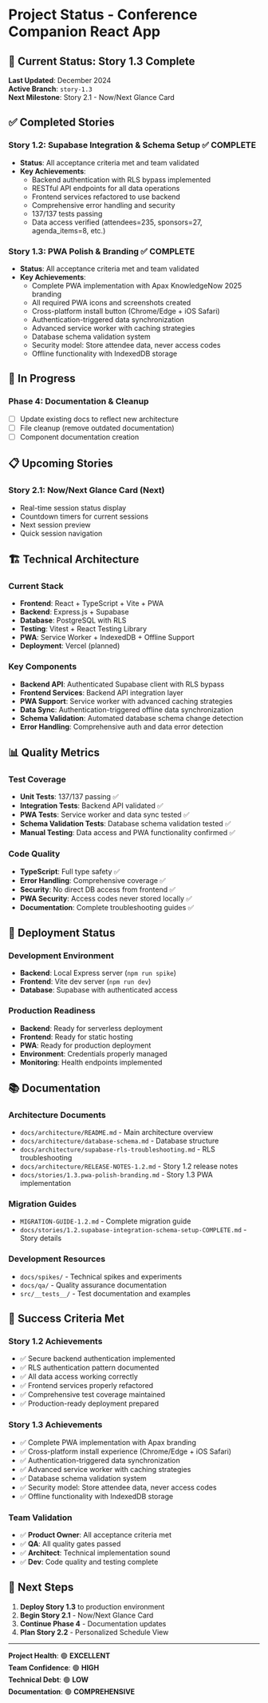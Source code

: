 # Project Status - Conference Companion React App

## 🎯 Current Status: Story 1.3 Complete

**Last Updated**: December 2024  
**Active Branch**: `story-1.3`  
**Next Milestone**: Story 2.1 - Now/Next Glance Card

## ✅ Completed Stories

### **Story 1.2: Supabase Integration & Schema Setup** ✅ **COMPLETE**
- **Status**: All acceptance criteria met and team validated
- **Key Achievements**:
  - Backend authentication with RLS bypass implemented
  - RESTful API endpoints for all data operations
  - Frontend services refactored to use backend
  - Comprehensive error handling and security
  - 137/137 tests passing
  - Data access verified (attendees=235, sponsors=27, agenda_items=8, etc.)

### **Story 1.3: PWA Polish & Branding** ✅ **COMPLETE**
- **Status**: All acceptance criteria met and team validated
- **Key Achievements**:
  - Complete PWA implementation with Apax KnowledgeNow 2025 branding
  - All required PWA icons and screenshots created
  - Cross-platform install button (Chrome/Edge + iOS Safari)
  - Authentication-triggered data synchronization
  - Advanced service worker with caching strategies
  - Database schema validation system
  - Security model: Store attendee data, never access codes
  - Offline functionality with IndexedDB storage

## 🔄 In Progress

### **Phase 4: Documentation & Cleanup**
- [ ] Update existing docs to reflect new architecture
- [ ] File cleanup (remove outdated documentation)
- [ ] Component documentation creation

## 📋 Upcoming Stories

### **Story 2.1: Now/Next Glance Card** (Next)
- Real-time session status display
- Countdown timers for current sessions
- Next session preview
- Quick session navigation

## 🏗️ Technical Architecture

### **Current Stack**
- **Frontend**: React + TypeScript + Vite + PWA
- **Backend**: Express.js + Supabase
- **Database**: PostgreSQL with RLS
- **Testing**: Vitest + React Testing Library
- **PWA**: Service Worker + IndexedDB + Offline Support
- **Deployment**: Vercel (planned)

### **Key Components**
- **Backend API**: Authenticated Supabase client with RLS bypass
- **Frontend Services**: Backend API integration layer
- **PWA Support**: Service worker with advanced caching strategies
- **Data Sync**: Authentication-triggered offline data synchronization
- **Schema Validation**: Automated database schema change detection
- **Error Handling**: Comprehensive auth and data error detection

## 📊 Quality Metrics

### **Test Coverage**
- **Unit Tests**: 137/137 passing ✅
- **Integration Tests**: Backend API validated ✅
- **PWA Tests**: Service worker and data sync tested ✅
- **Schema Validation Tests**: Database schema validation tested ✅
- **Manual Testing**: Data access and PWA functionality confirmed ✅

### **Code Quality**
- **TypeScript**: Full type safety ✅
- **Error Handling**: Comprehensive coverage ✅
- **Security**: No direct DB access from frontend ✅
- **PWA Security**: Access codes never stored locally ✅
- **Documentation**: Complete troubleshooting guides ✅

## 🚀 Deployment Status

### **Development Environment**
- **Backend**: Local Express server (`npm run spike`)
- **Frontend**: Vite dev server (`npm run dev`)
- **Database**: Supabase with authenticated access

### **Production Readiness**
- **Backend**: Ready for serverless deployment
- **Frontend**: Ready for static hosting
- **PWA**: Ready for production deployment
- **Environment**: Credentials properly managed
- **Monitoring**: Health endpoints implemented

## 📚 Documentation

### **Architecture Documents**
- `docs/architecture/README.md` - Main architecture overview
- `docs/architecture/database-schema.md` - Database structure
- `docs/architecture/supabase-rls-troubleshooting.md` - RLS troubleshooting
- `docs/architecture/RELEASE-NOTES-1.2.md` - Story 1.2 release notes
- `docs/stories/1.3.pwa-polish-branding.md` - Story 1.3 PWA implementation

### **Migration Guides**
- `MIGRATION-GUIDE-1.2.md` - Complete migration guide
- `docs/stories/1.2.supabase-integration-schema-setup-COMPLETE.md` - Story details

### **Development Resources**
- `docs/spikes/` - Technical spikes and experiments
- `docs/qa/` - Quality assurance documentation
- `src/__tests__/` - Test documentation and examples

## 🎯 Success Criteria Met

### **Story 1.2 Achievements**
- ✅ Secure backend authentication implemented
- ✅ RLS authentication pattern documented
- ✅ All data access working correctly
- ✅ Frontend services properly refactored
- ✅ Comprehensive test coverage maintained
- ✅ Production-ready deployment prepared

### **Story 1.3 Achievements**
- ✅ Complete PWA implementation with Apax branding
- ✅ Cross-platform install experience (Chrome/Edge + iOS Safari)
- ✅ Authentication-triggered data synchronization
- ✅ Advanced service worker with caching strategies
- ✅ Database schema validation system
- ✅ Security model: Store attendee data, never access codes
- ✅ Offline functionality with IndexedDB storage

### **Team Validation**
- ✅ **Product Owner**: All acceptance criteria met
- ✅ **QA**: All quality gates passed
- ✅ **Architect**: Technical implementation sound
- ✅ **Dev**: Code quality and testing complete

## 🔄 Next Steps

1. **Deploy Story 1.3** to production environment
2. **Begin Story 2.1** - Now/Next Glance Card
3. **Continue Phase 4** - Documentation updates
4. **Plan Story 2.2** - Personalized Schedule View

---

**Project Health**: 🟢 **EXCELLENT**  
**Team Confidence**: 🟢 **HIGH**  
**Technical Debt**: 🟢 **LOW**  
**Documentation**: 🟢 **COMPREHENSIVE**
